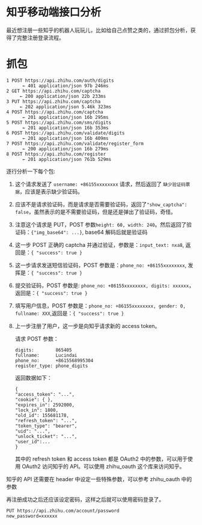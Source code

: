 # 知乎移动端接口分析

<!--
ID: dfdbd6c4-eab8-47f9-8ba1-b69c508b0d1d
Status: publish
Date: 2018-07-15T04:58:00
Modified: 2020-05-16T11:18:49
wp_id: 468
-->

最近想注册一些知乎的机器人玩玩儿，比如给自己点赞之类的，通过抓包分析，获得了完整注册登录流程。

# 抓包

```
1 POST https://api.zhihu.com/auth/digits
      ← 401 application/json 97b 246ms
2 GET https://api.zhihu.com/captcha
     ← 200 application/json 22b 233ms
3 PUT https://api.zhihu.com/captcha
     ← 202 application/json 5.46k 323ms
4 POST https://api.zhihu.com/captcha
      ← 201 application/json 16b 295ms
5 POST https://api.zhihu.com/sms/digits
      ← 201 application/json 16b 353ms
6 POST https://api.zhihu.com/validate/digits
      ← 201 application/json 16b 409ms
7 POST https://api.zhihu.com/validate/register_form
      ← 200 application/json 16b 279ms
8 POST https://api.zhihu.com/register
      ← 201 application/json 761b 529ms
```

逐行分析一下每个包:

1. 这个请求发送了 `username: +86155xxxxxxxx` 请求，然后返回了 `缺少验证码票据`，应该是表示缺少验证码。
2. 应该不是请求验证码，而是请求是否需要验证码，返回了`"show_captcha": false`，虽然表示的是不需要验证码，但是还是弹出了验证码，奇怪。
3. 注意这个请求是 PUT，POST 参数`height: 60, width: 240`。然后返回了验证码：`{"img_base64": ...}`, base64 解码后就是验证码
4. 这一步 POST 正确的 captcha 并通过验证，参数是：`input_text: nxa8`, 返回是：`{ "success": true }`
5. 这一步请求发送短信验证码，POST 参数是：`phone_no: +86155xxxxxxxx`, 发挥是：`{ "success": true }`
6. 提交验证码，POST 参数是: `phone_no: +86155xxxxxxxx, digits: xxxxxx`， 返回是：`{ "success": true }`
7. 填写用户信息，POST 参数是：`phone_no: +86155xxxxxxxx, gender: 0, fullname: XXX`,返回是：`{ "success": true }`
8. 上一步注册了用户，这一步是向知乎请求新的 access token。

    请求 POST 参数：
    ```
    digits:        865405
    fullname:      Lucindai
    phone_no:      +8615568995304
    register_type: phone_digits
    ```

    返回数据如下：
    ```
    {
    "access_token": "...",
    "cookie": { },
    "expires_in": 2592000,
    "lock_in": 1800,
    "old_id": 155681178,
    "refresh_token": "...",
    "token_type": "bearer",
    "uid": "...",
    "unlock_ticket": "...",
    "user_id":...
    }
    ```

    其中的 refresh token 和 access token 都是 OAuth2 中的参数，可以用于使用 OAuth2 访问知乎的 API。可以使用 zhihu_oauth 这个库来访问知乎。

知乎的 API 还需要在 header 中设定一些特殊参数，可以参考 zhihu_oauth 中的参数

再注册成功之后还应该设定密码，这样之后就可以使用密码登录了。

```
PUT https://api.zhihu.com/account/password
new_password=xxxxxx
```